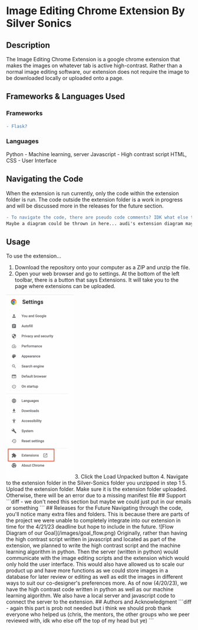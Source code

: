 # Image Editing Chrome Extension By Silver Sonics
## Description
The Image Editing Chrome Extension is a google chrome extension that makes the images on whatever tab is active high-contrast. Rather than a normal image editing software, our extension does not require the image to be downloaded locally or uploaded onto a page.  
## Frameworks & Languages Used
### Frameworks
```diff
- Flask?
```
### Languages 
Python - Machine learning, server
Javascript - High contrast script
HTML, CSS - User Interface
## Navigating the Code
When the extension is run currently, only the code within the extension folder is run. The code outside the extension folder is a work in progress and will be discussed more in the releases for the future section. 
```diff
- To navigate the code, there are pseudo code comments? IDK what else to say here? maybe something about how the code is run from calling functions in html to idkkkk anyway this will be done later ig 
Maybe a diagram could be thrown in here... audi's extension diagram maybe? idk
```
## Usage
To use the extension...
1. Download the repository onto your computer as a ZIP and unzip the file.
2. Open your web browser and go to settings. At the bottom of the left toolbar, there is a button that says Extensions. It will take you to the page where extensions can be uploaded. 
<img src="/images/extension_location.png" height=500>
3. Click the Load Unpacked button
4. Navigate to the extension folder in the Silver-Sonics folder you unzipped in step 1
5. Upload the extension folder. Make sure it is the extension folder uploaded. Otherwise, there will be an error due to a missing manifest file
## Support
```diff
- we don't need this section but maybe we could just put in our emails or something 
```
## Releases for the Future
Navigating through the code, you'll notice many extra files and folders. This is because there are parts of the project we were unable to completely integrate into our extension in time for the 4/21/23 deadline but hope to include in the future. ![Flow Diagram of our Goal](/images/goal_flow.png)
Originally, rather than having the high contrast script written in javascript and located as part of the extension, we planned to write the high contrast script and the machine learning algorithm in python. Then the server (written in python) would communicate with the image editing scripts and the extension which would only hold the user interface. This would also have allowed us to scale our product up and have more functions as we could store images in a database for later review or editing as well as edit the images in different ways to suit our co-designer's preferences more. As of now (4/20/23), we have the high contrast code written in python as well as our machine learning algorithm. We also have a local server and javascript code to connect the server to the extension.
## Authors and Acknowledgment
```diff
- again this part is prob not needed but i think we should prob thank everyone who helped us (chris, the mentors, the other groups who we peer reviewed with, idk who else off the top of my head but ye)
```
